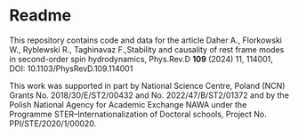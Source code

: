 # Readme
This repository contains code and data for the article
Daher A., Florkowski W., Ryblewski R., Taghinavaz F.,Stability and causality of rest frame modes in second-order spin hydrodynamics, Phys.Rev.D **109** (2024) 11, 114001, DOI: 10.1103/PhysRevD.109.114001

This work was supported in part by National Science Centre, Poland (NCN) Grants No. 2018/30/E/ST2/00432 and No. 2022/47/B/ST2/01372 and by the Polish National Agency for Academic Exchange NAWA under the Programme STER–Internationalization of Doctoral schools, Project No. PPI/STE/2020/1/00020.

